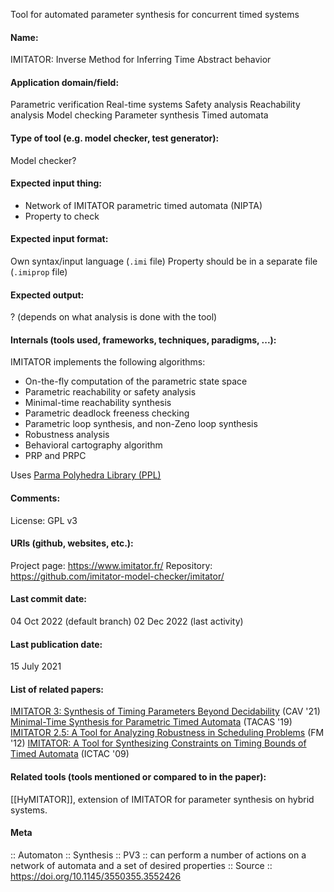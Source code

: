 Tool for automated parameter synthesis for concurrent timed systems

#### Name:
IMITATOR: Inverse Method for Inferring Time Abstract behavior

#### Application domain/field:
Parametric verification
Real-time systems
Safety analysis
Reachability analysis
Model checking
Parameter synthesis
Timed automata

#### Type of tool (e.g. model checker, test generator):
Model checker?

#### Expected input thing:
- Network of IMITATOR parametric timed automata (NIPTA)
- Property to check

#### Expected input format:
Own syntax/input language (`.imi` file)
Property should be in a separate file (`.imiprop` file)

#### Expected output:
? (depends on what analysis is done with the tool)

#### Internals (tools used, frameworks, techniques, paradigms, ...):
IMITATOR implements the following algorithms:
- On-the-fly computation of the parametric state space
- Parametric reachability or safety analysis
- Minimal-time reachability synthesis
- Parametric deadlock freeness checking
- Parametric loop synthesis, and non-Zeno loop synthesis
- Robustness analysis
- Behavioral cartography algorithm
- PRP and PRPC

Uses [Parma Polyhedra Library (PPL)](Libraries/PPL.md)

#### Comments:
License: GPL v3

#### URIs (github, websites, etc.):
Project page: https://www.imitator.fr/
Repository: https://github.com/imitator-model-checker/imitator/

#### Last commit date:
04 Oct 2022 (default branch)
02 Dec 2022 (last activity)

#### Last publication date:
15 July 2021

#### List of related papers:
[IMITATOR 3: Synthesis of Timing Parameters Beyond Decidability](https://doi.org/10.1007/978-3-030-81685-8_26) (CAV '21)
[Minimal-Time Synthesis for Parametric Timed Automata](https://doi.org/10.1007/978-3-030-17465-1_12) (TACAS '19)
[IMITATOR 2.5: A Tool for Analyzing Robustness in Scheduling Problems](https://doi.org/10.1007/978-3-642-32759-9_6) (FM '12)
[IMITATOR: A Tool for Synthesizing Constraints on Timing Bounds of Timed Automata](https://doi.org/10.1007/978-3-642-03466-4_22) (ICTAC '09)

#### Related tools (tools mentioned or compared to in the paper):
[[HyMITATOR]], extension of IMITATOR for parameter synthesis on hybrid systems.

#### Meta
:: Automaton
:: Synthesis
:: PV3 :: can perform a number of actions on a network of automata and a set of desired properties
:: Source :: https://doi.org/10.1145/3550355.3552426
